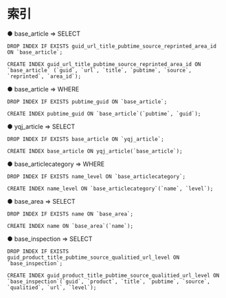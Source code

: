 # 索引

● base_article => SELECT

```
DROP INDEX IF EXISTS guid_url_title_pubtime_source_reprinted_area_id ON `base_article`;

CREATE INDEX guid_url_title_pubtime_source_reprinted_area_id ON `base_article` (`guid`, `url`, `title`, `pubtime`, `source`, `reprinted`, `area_id`);

```

● base_article => WHERE

```
DROP INDEX IF EXISTS pubtime_guid ON `base_article`;

CREATE INDEX pubtime_guid ON `base_article`(`pubtime`, `guid`);

```

● yqj_article => SELECT

```
DROP INDEX IF EXISTS base_article ON `yqj_article`;

CREATE INDEX base_article ON yqj_article(`base_article`);

```

● base_articlecategory => WHERE

```
DROP INDEX IF EXISTS name_level ON `base_articlecategory`;

CREATE INDEX name_level ON `base_articlecategory`(`name`, `level`);

```

● base_area => SELECT

```
DROP INDEX IF EXISTS name ON `base_area`;

CREATE INDEX name ON `base_area`(`name`);

```

● base_inspection => SELECT

```
DROP INDEX IF EXISTS guid_product_title_pubtime_source_qualitied_url_level ON `base_inspection`;

CREATE INDEX guid_product_title_pubtime_source_qualitied_url_level ON  `base_inspection`(`guid`, `product`, `title`, `pubtime`, `source`, `qualitied`, `url`, `level`);
```
